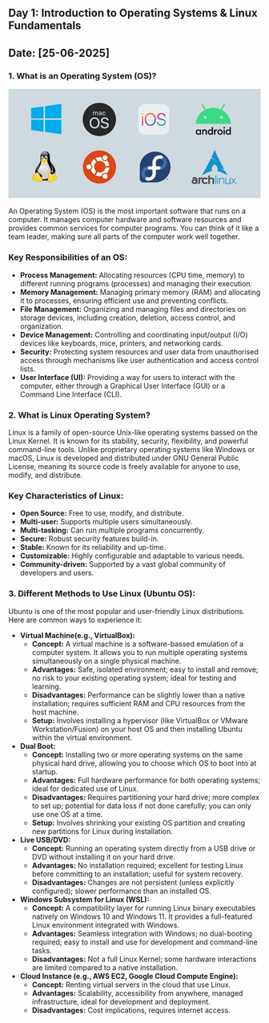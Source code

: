 ## Day 1: Introduction to Operating Systems & Linux Fundamentals

## Date: [25-06-2025]

### 1. What is an Operating System (OS)?

![Error 404](files/operating-system.jpg)

An Operating System (OS) is the most important software that runs on a computer. It manages computer hardware and software resources and provides common services for computer programs. You can think of it like a team leader, making sure all parts of the computer work well together.

### Key Responsibilities of an OS:
- **Process Management:** Allocating resources (CPU time, memory) to different running programs (processes) and managing their execution.
- **Memory Management:** Managing primary memory (RAM) and allocating it to processes, ensuring efficient use and preventing conflicts.
- **File Management:** Organizing and managing files and directories on storage devices, including creation, deletion, access control, and organization.
- **Device Management:** Controlling and coordinating input/output (I/O) devices like keyboards, mice, printers, and networking cards.
- **Security:** Protecting system resources and user data from unauthorised access through mechanisms like user authentication and access control lists.
- **User Interface (UI):** Providing a way for users to interact with the computer, either through a Graphical User Interface (GUI) or a Command Line Interface (CLI).
### 2. What is Linux Operating System?
Linux is a family of open-source Unix-like operating systems bassed on the Linux Kernel. It is known for its stability, security, flexibility, and powerful command-line tools. Unlike proprietary operating systems like Windows or macOS, Linux is developed and distributed under GNU General Public License, meaning its source code is freely available for anyone to use, modify, and distribute.
### Key Characteristics of Linux:
- **Open Source:** Free to use, modify, and distribute.
- **Multi-user:** Supports multiple users simultaneously.
- **Multi-tasking:** Can run multiple programs concurrently.
- **Secure:** Robust security features build-in.
- **Stable:** Known for its reliability and up-time.
- **Customizable:** Highly configurable and adaptable to various needs.
- **Community-driven:** Supported by a vast global community of developers and users.
### 3. Different Methods to Use Linux (Ubuntu OS):
Ubuntu is one of the most popular and user-friendly Linux distributions. Here are common ways to experience it:
- **Virtual Machine(e.g., VirtualBox):**
	- **Concept:** A virtual machine is a software-bassed emulation of a computer system. It allows you to run multiple operating systems simultaneously on a single physical machine.
	- **Advantages:** Safe, isolated environment; easy to install and remove; no risk to your existing operating system; ideal for testing and learning.
	- **Disadvantages:** Performance can be slightly lower than a native installation; requires sufficient RAM and CPU resources from the host machine.
	- **Setup:** Involves installing a hypervisor (like VirtualBox or VMware Workstation/Fusion) on your host OS and then installing Ubuntu within the virtual environment.
- **Dual Boot:** 
	- **Concept:** Installing two or more operating systems on the same physical hard drive, allowing you to choose which OS to boot into at startup.
	- **Advantages:** Full hardware performance for both operating systems; ideal for dedicated use of Linux.
	- **Disadvantages:** Requires partitioning your hard drive; more complex to set up; potential for data loss if not done carefully; you can only use one OS at a time.
	- **Setup:** Involves shrinking your existing OS partition and creating new partitions for Linux during installation.
- **Live USB/DVD:**
	- **Concept:** Running an operating system directly from a USB drive or DVD without installing it on your hard drive.
	- **Advantages:** No installation required; excellent for testing Linux before committing to an installation; useful for system recovery.
	- **Disadvantages:** Changes are not persistent (unless explicitly configured); slower performance than an installed OS.
- **Windows Subsystem for Linux (WSL):**
	- **Concept:** A compatibility layer for running Linux binary executables natively on Windows 10 and Windows 11. It provides a full-featured Linux environment integrated with Windows.
	- **Advantages:** Seamless integration with Windows; no dual-booting required; easy to install and use for development and command-line tasks.
	- **Disadvantages:** Not  a full Linux Kernel; some hardware interactions are limited compared to a native installation.
- **Cloud Instance (e.g., AWS EC2, Google Cloud Compute Engine):**
	- **Concept:** Renting virtual servers in the cloud that use Linux.
	- **Advantages:** Scalability, accessibility from anywhere, managed infrastructure, ideal for development and deployment.
	- **Disadvantages:** Cost implications, requires internet access.
